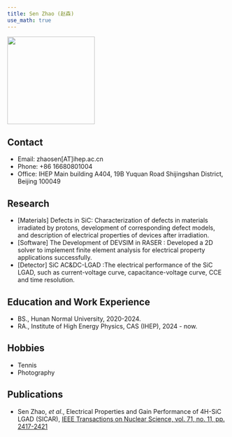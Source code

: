 ```yaml
---
title: Sen Zhao (赵森)
use_math: true 
---
```


<img src="/about/Sen_Zhao.png" width="200"/>




## Contact 

- Email: zhaosen[AT]ihep.ac.cn 
- Phone: +86 16680801004
- Office: IHEP Main building A404, 19B Yuquan Road Shijingshan District, Beijing 100049

## Research 

- [Materials] Defects in SiC: Characterization of defects in materials irradiated by protons, development of corresponding defect models, and description of electrical properties of devices after irradiation.
- [Software] The Development of DEVSIM in RASER :  Developed a 2D solver to implement finite element analysis for electrical property applications successfully.
- [Detector] SiC AC&DC-LGAD :The electrical performance of the SiC LGAD, such as current-voltage curve, capacitance-voltage
curve, CCE and time resolution.

## Education and Work Experience

- BS., Hunan Normal University, 2020-2024.
- RA., Institute of High Energy Physics, CAS (IHEP), 2024 - now.

## Hobbies

- Tennis
- Photography

## Publications

- Sen Zhao, _et al_., Electrical Properties and Gain Performance of 4H-SiC LGAD (SICAR), [IEEE Transactions on Nuclear Science, vol. 71, no. 11, pp. 2417-2421](https://doi.org/10.1109/TNS.2024.3471863) 